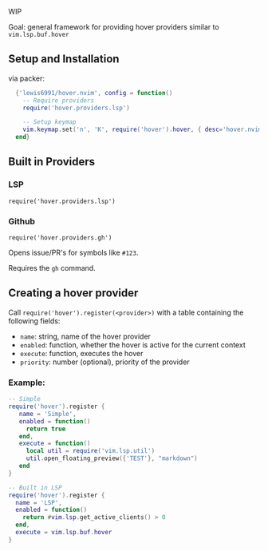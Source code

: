 
WIP

Goal: general framework for providing hover providers similar to `vim.lsp.buf.hover`

## Setup and Installation

via packer:

```lua
  {'lewis6991/hover.nvim', config = function()
    -- Require providers
    require('hover.providers.lsp')

    -- Setup keymap
    vim.keymap.set('n', 'K', require('hover').hover, { desc='hover.nvim' })
  end}
```

## Built in Providers

### LSP
`require('hover.providers.lsp')`

### Github
`require('hover.providers.gh')`

Opens issue/PR's for symbols like `#123`.

Requires the `gh` command.

## Creating a hover provider

Call `require('hover').register(<provider>)` with a table containing the following fields:

- `name`: string, name of the hover provider
- `enabled`: function, whether the hover is active for the current context
- `execute`: function, executes the hover
- `priority`: number (optional), priority of the provider


### Example:

```lua
-- Simple
require('hover').register {
   name = 'Simple',
   enabled = function()
     return true
   end,
   execute = function()
     local util = require('vim.lsp.util')
     util.open_floating_preview({'TEST'}, "markdown")
   end
}

-- Built in LSP
require('hover').register {
  name = 'LSP',
  enabled = function()
    return #vim.lsp.get_active_clients() > 0
  end,
  execute = vim.lsp.buf.hover
}
```
